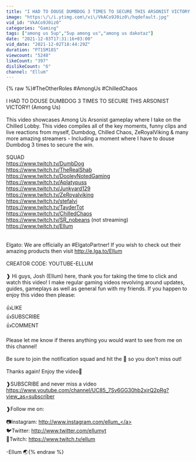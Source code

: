```yaml
---
title: "I HAD TO DOUSE DUMBDOG 3 TIMES TO SECURE THIS ARSONIST VICTORY! (Among Us)"
image: "https:\/\/i.ytimg.com\/vi\/VkACo9J0iz0\/hqdefault.jpg"
vid_id: "VkACo9J0iz0"
categories: "Gaming"
tags: ["among us 5up","5up among us","among us dakotaz"]
date: "2021-12-03T17:31:16+03:00"
vid_date: "2021-12-02T18:44:29Z"
duration: "PT15M18S"
viewcount: "5248"
likeCount: "397"
dislikeCount: "6"
channel: "Ellum"
---
```

{% raw %}#TheOtherRoles #AmongUs #ChilledChaos<br /><br />I HAD TO DOUSE DUMBDOG 3 TIMES TO SECURE THIS ARSONIST VICTORY! (Among Us)<br /><br />This video showcases Among Us Arsonist gameplay where I take on the Chilled Lobby. This video compiles all of the key moments, funny clips and live reactions from myself, Dumbdog, Chilled Chaos, ZeRoyalViking &amp; many more amazing streamers - Including a moment where I have to douse Dumbdog 3 times to secure the win.<br /><br />SQUAD<br /><a rel="nofollow" target="blank" href="https://www.twitch.tv/DumbDog">https://www.twitch.tv/DumbDog</a><br /><a rel="nofollow" target="blank" href="https://www.twitch.tv/TheRealShab">https://www.twitch.tv/TheRealShab</a><br /><a rel="nofollow" target="blank" href="https://www.twitch.tv/DooleyNotedGaming">https://www.twitch.tv/DooleyNotedGaming</a><br /><a rel="nofollow" target="blank" href="https://www.twitch.tv/Aplatypuss">https://www.twitch.tv/Aplatypuss</a><br /><a rel="nofollow" target="blank" href="https://www.twitch.tv/Junkyard129">https://www.twitch.tv/Junkyard129</a><br /><a rel="nofollow" target="blank" href="https://www.twitch.tv/ZeRoyalviking">https://www.twitch.tv/ZeRoyalviking</a><br /><a rel="nofollow" target="blank" href="https://www.twitch.tv/stefalvi">https://www.twitch.tv/stefalvi</a><br /><a rel="nofollow" target="blank" href="https://www.twitch.tv/TayderTot">https://www.twitch.tv/TayderTot</a><br /><a rel="nofollow" target="blank" href="https://www.twitch.tv/ChilledChaos">https://www.twitch.tv/ChilledChaos</a><br /><a rel="nofollow" target="blank" href="https://www.twitch.tv/SR_nobeans">https://www.twitch.tv/SR_nobeans</a> (not streaming)<br /><a rel="nofollow" target="blank" href="https://www.twitch.tv/Ellum">https://www.twitch.tv/Ellum</a><br /><br /><br />Elgato: We are officially an #ElgatoPartner! If you wish to check out their amazing products then visit <a rel="nofollow" target="blank" href="http://e.lga.to/Ellum">http://e.lga.to/Ellum</a><br /><br />CREATOR CODE: YOUTUBE-ELLUM<br /><br />❱ Hi guys, Josh (Ellum) here, thank you for taking the time to click and watch this video! I make regular gaming videos revolving around updates, guides, gameplays as well as general fun with my friends. If you happen to enjoy this video then please: <br /><br />👍LIKE<br />👍SUBSCRIBE <br />👍COMMENT <br /><br />Please let me know if theres anything you would want to see from me on this channel! <br /><br />Be sure to join the notification squad and hit the 🔔 so you don't miss out!<br /><br />Thanks again! Enjoy the video💜<br /><br />❱SUBSCRIBE and never miss a video <a rel="nofollow" target="blank" href="https://www.youtube.com/channel/UC85_7Sv6GG30hb2xjrQ2pRg?view_as=subscriber">https://www.youtube.com/channel/UC85_7Sv6GG30hb2xjrQ2pRg?view_as=subscriber</a><br /><br />❱Follow me on:<br /><br />📷Instagram: <a rel="nofollow" target="blank" href="http://www.instagram.com/ellum_">http://www.instagram.com/ellum_</a><br />🐦Twitter: <a rel="nofollow" target="blank" href="http://www.twitter.com/ellumyt">http://www.twitter.com/ellumyt</a><br />🔴Twitch: <a rel="nofollow" target="blank" href="https://www.twitch.tv/ellum">https://www.twitch.tv/ellum</a><br /><br />-Ellum 🌏{% endraw %}
